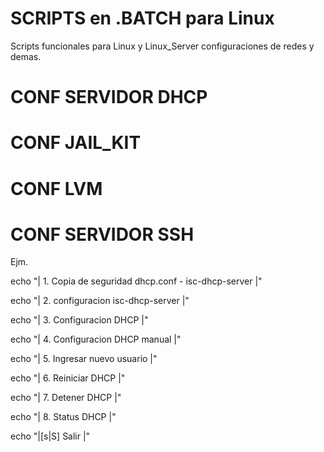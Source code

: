 # SCRIPTS en .BATCH para Linux

Scripts funcionales para Linux y Linux_Server
configuraciones de redes y demas.

# CONF SERVIDOR DHCP
# CONF JAIL_KIT
# CONF LVM
# CONF SERVIDOR SSH

Ejm.


  echo "|  1.  Copia de seguridad dhcp.conf - isc-dhcp-server          |"
  
  echo "|  2.  configuracion isc-dhcp-server                           |"
  
  echo "|  3.  Configuracion DHCP                                      |"
  
  echo "|  4.  Configuracion DHCP manual                               |"
  
  echo "|  5.  Ingresar nuevo usuario                                  |"
  
  echo "|  6.  Reiniciar DHCP                                          |"
  
  echo "|  7.  Detener   DHCP                                          |"
  
  echo "|  8.  Status    DHCP                                          |"
  
  echo "|[s|S] Salir                                                   |"

